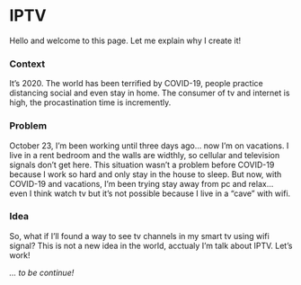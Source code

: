 # IPTV
Hello and welcome to this page. Let me explain why I create it!

### Context
It’s 2020. The world has been terrified by COVID-19, people practice distancing social and even stay in home. The consumer of tv and internet is high, the procastination time is incremently.

### Problem
October 23, I’m been working until three days ago… now I’m on vacations. I live in a rent bedroom and the walls are widthly, so cellular and television signals don’t get here. This situation wasn’t a problem before COVID-19 because I work so hard and only stay in the house to sleep. But now, with COVID-19 and vacations, I’m been trying stay away from pc and relax… even I think watch tv but it’s not possible because I live in a “cave” with wifi.

### Idea
So, what if I’ll found a way to see tv channels in my smart tv using wifi signal? This is not a new idea in the world, acctualy I’m talk about IPTV. Let’s work!


*... to be continue!*
